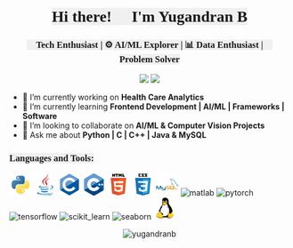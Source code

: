 <h1 align="center"><span style="font-family:Papyrus; background-color: #f0f0f0;">Hi there! 👋 I'm Yugandran B</span></h1>
<h3 align="center"><span style="font-family:Papyrus; background-color: #f0f0f0;">🚀 Tech Enthusiast | ⚙️ AI/ML Explorer | 📊 Data Enthusiast | 🧠 Problem Solver</span></h3>

<p align="center">
  <a href="mailto:yugandranbalaji@gmail.com"><img src="https://img.shields.io/badge/Email-Contact%20Me-informational?style=flat&logo=gmail&logoColor=white&color=0078D4"></a>
  <a href="https://www.linkedin.com/in/yugandran-b-b014b3249/"><img src="https://img.shields.io/badge/LinkedIn-Follow%20Me-informational?style=flat&logo=linkedin&logoColor=white&color=0077B5"></a>
</p>

- 🔭 I’m currently working on **Health Care Analytics**
- 🌱 I’m currently learning **Frontend Development | AI/ML | Frameworks | Software**
- 👯 I’m looking to collaborate on **AI/ML & Computer Vision Projects**
- 💬 Ask me about **Python | C | C++ | Java & MySQL**

<h3 align="left"><span style="font-family:Papyrus; background-color: #f0f0f0;">Languages and Tools:</span></h3>
<p align="left">
  <img src="https://raw.githubusercontent.com/devicons/devicon/master/icons/python/python-original.svg" alt="python" width="40" height="40"/>
  <img src="https://raw.githubusercontent.com/devicons/devicon/master/icons/java/java-original.svg" alt="java" width="40" height="40"/>
  <img src="https://raw.githubusercontent.com/devicons/devicon/master/icons/c/c-original.svg" alt="c" width="40" height="40"/>
  <img src="https://raw.githubusercontent.com/devicons/devicon/master/icons/cplusplus/cplusplus-original.svg" alt="cplusplus" width="40" height="40"/>
  <img src="https://raw.githubusercontent.com/devicons/devicon/master/icons/html5/html5-original-wordmark.svg" alt="html5" width="40" height="40"/>
  <img src="https://raw.githubusercontent.com/devicons/devicon/master/icons/css3/css3-original-wordmark.svg" alt="css3" width="40" height="40"/>
  <img src="https://raw.githubusercontent.com/devicons/devicon/master/icons/mysql/mysql-original-wordmark.svg" alt="mysql" width="40" height="40"/>
  <img src="https://upload.wikimedia.org/wikipedia/commons/2/21/Matlab_Logo.png" alt="matlab" width="40" height="40"/>
  <img src="https://www.vectorlogo.zone/logos/pytorch/pytorch-icon.svg" alt="pytorch" width="40" height="40"/>
  <img src="https://www.vectorlogo.zone/logos/tensorflow/tensorflow-icon.svg" alt="tensorflow" width="40" height="40"/>
  <img src="https://upload.wikimedia.org/wikipedia/commons/0/05/Scikit_learn_logo_small.svg" alt="scikit_learn" width="40" height="40"/>
  <img src="https://seaborn.pydata.org/_images/logo-mark-lightbg.svg" alt="seaborn" width="40" height="40"/>
  <img src="https://raw.githubusercontent.com/devicons/devicon/master/icons/linux/linux-original.svg" alt="linux" width="40" height="40"/>
</p>

<p align="center">
  <img src="https://github-readme-stats.vercel.app/api?username=yugandranb&show_icons=true&locale=en" alt="yugandranb" />
</p>
